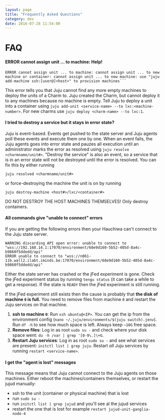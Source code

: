 ```yaml
---
layout: page
title: "Frequently Asked Questions"
category: dev
date: 2016-07-28 11:54:00
---
```



# FAQ

#### ERROR cannot assign unit ... to machine: **Help!**

    ERROR cannot assign unit ... to machine: cannot assign unit ... to new machine or container: cannot assign unit ... to new machine: use "juju add-machine ssh:[user@]<host>" to provision machines```

This error tells you that Juju cannot find any more empty machines to deploy the units of a Charm to. Juju created the Charm, but cannot deploy it to any machines because no machine is empty. Tell Juju to deploy a unit into a container using `juju add-unit <service-name> --to lxc:<machine-number>`. For new charms use `juju deploy <charm-name> --to lxc:1`.

#### I tried to destroy a service but it stays in error state?

Juju is event-based. Events get pushed to the state server and Juju agents poll these events and execute them one by one. When an event fails, the Juju agents goes into error state and pauzes all execution until an administrator marks the error as resolved using `juju resolve <charmname/unit#>`. "Destroy the service" is also an event, so a service that is in an error state will not be destroyed until the error is resolved. You can fix this by either running

    juju resolved <charmname/unit#>

or force-destroying the machine the unit is on by running

    juju destroy-machine <host#>/lxc/<container#>

DO NOT DESTROY THE HOST MACHINES THEMSELVES! Only destroy containers.

#### All commands give "unable to connect" errors

If you are getting the following errors then your Hauchiwa can't connect to the Juju state server.

```
WARNING discarding API open error: unable to connect to "wss://192.168.14.1:17070/environment/68e9d160-5b52-405d-8a4c-b9860f5ddedd/api"
ERROR unable to connect to "wss://n061-11b.wall2.ilabt.iminds.be:17070/environment/68e9d160-5b52-405d-8a4c-b9860f5ddedd/api"
```

Either the state server has crashed or the jFed experiment is gone. Check the jFed experiment status by running `tengu status` (it can take a while to get a response). If the state is `READY` then the jFed experiment is still running.

If the jFed experiment still exists then the cause is probably that **the disk of machine `0` is full.** You need to remove files from machine `0` and restart the Juju services on that machine.

1. **ssh to machine `0`**: Run `ssh ubuntu@<IP>`. You can get the ip from the environment config (`nano ~/.juju/environments/$(juju switch).jenv`). Run `df -h` to see how much space is left. Always keep `~10G` free space.
2. **Remove files**: Log in as root `sudo su -` and check where your disk space went: `du -h /var | grep '[0-9\.]\+G`.
3. **Restart Juju services**: Log in as root `sudo su -` and see what services are present: `initctl list | grep juju`. Restart *all* Juju services by running `restart <service-name>`.

#### I get the "agent is lost" messages

This message means that Juju cannot connect to the Juju agents on those machines. Either reboot the machines/containers themselves, or restart the jujud manually:

- ssh to the unit (container or physical machine) that is lost
- run `sudo su -`
- run `initctl list | grep jujud` and you'll see al the jujud services
- restart the one that is lost for example `restart jujud-unit-ganglia-node-4`
